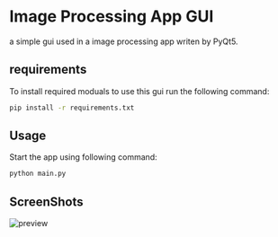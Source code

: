 # Image Processing App GUI

a simple gui used in a image processing app writen by PyQt5.

## requirements
To install required moduals to use this gui run the following command:

```bash
pip install -r requirements.txt
```
## Usage
Start the app using following command:

```bash
python main.py
```
## ScreenShots

![preview](https://user-images.githubusercontent.com/68546431/190728522-3745f970-5471-4912-91d5-33c4b3d9f5fc.jpg)

